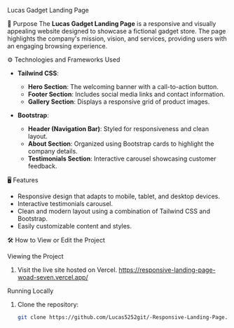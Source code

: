 Lucas Gadget Landing Page

📄 Purpose
The **Lucas Gadget Landing Page** is a responsive and visually appealing website designed to showcase a fictional gadget store. The page highlights the company's mission, vision, and services, providing users with an engaging browsing experience.


⚙️ Technologies and Frameworks Used

- **Tailwind CSS**:  
  - **Hero Section**: The welcoming banner with a call-to-action button.  
  - **Footer Section**: Includes social media links and contact information.  
  - **Gallery Section**: Displays a responsive grid of product images.

- **Bootstrap**:  
  - **Header (Navigation Bar)**: Styled for responsiveness and clean layout.  
  - **About Section**: Organized using Bootstrap cards to highlight the company details.  
  - **Testimonials Section**: Interactive carousel showcasing customer feedback.


🖥️ Features

- Responsive design that adapts to mobile, tablet, and desktop devices.
- Interactive testimonials carousel.
- Clean and modern layout using a combination of Tailwind CSS and Bootstrap.
- Easily customizable content and styles.


🛠️ How to View or Edit the Project

Viewing the Project
1. Visit the live site hosted on Vercel. https://responsive-landing-page-woad-seven.vercel.app/

Running Locally
1. Clone the repository:
   ```bash
   git clone https://github.com/Lucas5252git/-Responsive-Landing-Page.git
